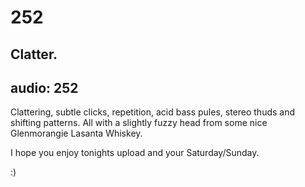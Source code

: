 # 252
## Clatter.
audio: 252
---

Clattering, subtle clicks, repetition, acid bass pules, stereo thuds and shifting patterns. All with a slightly fuzzy head from some nice Glenmorangie Lasanta Whiskey.

I hope you enjoy tonights upload and your Saturday/Sunday.

:)